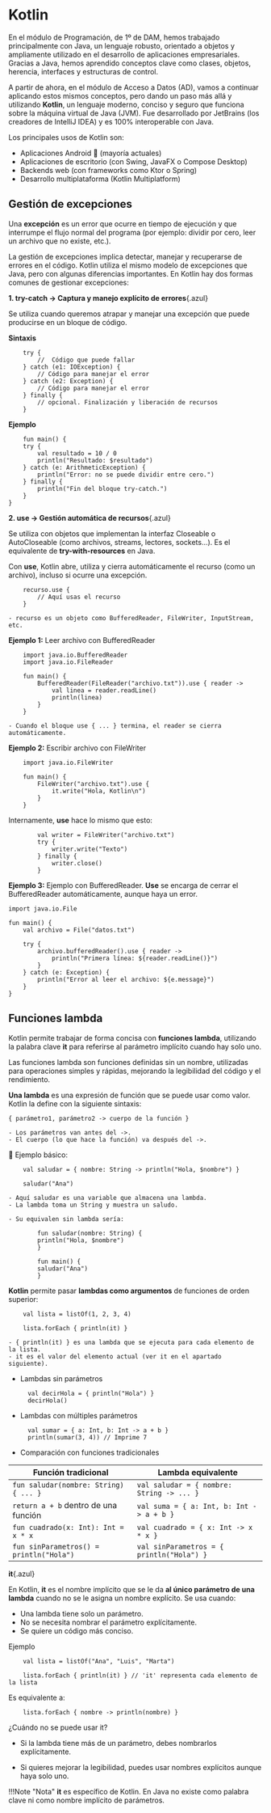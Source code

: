 
# Kotlin

En el módulo de Programación, de 1º de DAM, hemos trabajado principalmente con Java, un lenguaje robusto, orientado a objetos y ampliamente utilizado en el desarrollo de aplicaciones empresariales. Gracias a Java, hemos aprendido conceptos clave como clases, objetos, herencia, interfaces y estructuras de control.

A partir de ahora, en el módulo de Acceso a Datos (AD), vamos a continuar aplicando estos mismos conceptos, pero dando un paso más allá y utilizando **Kotlin**, un lenguaje moderno, conciso y seguro que funciona sobre la máquina virtual de Java (JVM). Fue desarrollado por JetBrains (los creadores de IntelliJ IDEA) y es 100% interoperable con Java.

Los principales usos de Kotlin son:

- Aplicaciones Android 📱 (mayoría actuales)
- Aplicaciones de escritorio (con Swing, JavaFX o Compose Desktop)
- Backends web (con frameworks como Ktor o Spring)
- Desarrollo multiplataforma (Kotlin Multiplatform)


## Gestión de excepciones

Una **excepción** es un error que ocurre en tiempo de ejecución y que interrumpe el flujo normal del programa (por ejemplo: dividir por cero, leer un archivo que no existe, etc.).

La gestión de excepciones implica detectar, manejar y recuperarse de errores en el código.
Kotlin utiliza el mismo modelo de excepciones que Java, pero con algunas diferencias importantes. En Kotlin hay dos formas comunes de gestionar excepciones:

**1. try-catch → Captura y manejo explícito de errores**{.azul}

Se utiliza cuando queremos atrapar y manejar una excepción que puede producirse en un bloque de código.

**Sintaxis**

        try {
            //  Código que puede fallar
        } catch (e1: IOException) {
            // Código para manejar el error
        } catch (e2: Exception) {
            // Código para manejar el error
        } finally {
            // opcional. Finalización y liberación de recursos
        }


**Ejemplo**

        fun main() {
        try {
            val resultado = 10 / 0
            println("Resultado: $resultado")
        } catch (e: ArithmeticException) {
            println("Error: no se puede dividir entre cero.")
        } finally {
            println("Fin del bloque try-catch.")
        }
    }

**2. use → Gestión automática de recursos**{.azul}

Se utiliza con objetos que implementan la interfaz Closeable o AutoCloseable (como archivos, streams, lectores, sockets...). Es el equivalente de **try-with-resources** en Java.

Con **use**, Kotlin abre, utiliza y cierra automáticamente el recurso (como un archivo), incluso si ocurre una excepción.


        recurso.use {
            // Aquí usas el recurso
        }

    - recurso es un objeto como BufferedReader, FileWriter, InputStream, etc.
    
    
 **Ejemplo 1:** Leer archivo con BufferedReader

        import java.io.BufferedReader
        import java.io.FileReader

        fun main() {
            BufferedReader(FileReader("archivo.txt")).use { reader ->
                val linea = reader.readLine()
                println(linea)
            }
        }

    - Cuando el bloque use { ... } termina, el reader se cierra automáticamente.

**Ejemplo 2:** Escribir archivo con FileWriter

        import java.io.FileWriter

        fun main() {
            FileWriter("archivo.txt").use {
                it.write("Hola, Kotlin\n")
            }
        }

Internamente, **use** hace lo mismo que esto:

            val writer = FileWriter("archivo.txt")
            try {
                writer.write("Texto")
            } finally {
                writer.close()
            }

**Ejemplo 3:** Ejemplo con BufferedReader. **Use** se encarga de cerrar el BufferedReader automáticamente, aunque haya un error.

    import java.io.File

    fun main() {
        val archivo = File("datos.txt")

        try {
            archivo.bufferedReader().use { reader ->
                println("Primera línea: ${reader.readLine()}")
            }
        } catch (e: Exception) {
            println("Error al leer el archivo: ${e.message}")
        }
    }



## Funciones lambda

Kotlin permite trabajar de forma concisa con **funciones lambda**, utilizando la palabra clave **it** para referirse al parámetro implícito cuando hay solo uno.

Las funciones lambda son funciones definidas sin un nombre, utilizadas para operaciones simples y rápidas, mejorando la legibilidad del código y el rendimiento.

**Una lambda** es una expresión de función que se puede usar como valor. Kotlin la define con la siguiente sintaxis:

    { parámetro1, parámetro2 -> cuerpo de la función }

    - Los parámetros van antes del ->.
    - El cuerpo (lo que hace la función) va después del ->.
  

🧪 Ejemplo básico:

        val saludar = { nombre: String -> println("Hola, $nombre") }

        saludar("Ana")

    - Aquí saludar es una variable que almacena una lambda.
    - La lambda toma un String y muestra un saludo.

    - Su equivalen sin lambda sería:

            fun saludar(nombre: String) {
            println("Hola, $nombre")
            }

            fun main() {
            saludar("Ana")
            }



**Kotlin** permite pasar **lambdas como argumentos** de funciones de orden superior:

        val lista = listOf(1, 2, 3, 4)

        lista.forEach { println(it) }

    - { println(it) } es una lambda que se ejecuta para cada elemento de la lista.
    - it es el valor del elemento actual (ver it en el apartado siguiente).
  
- Lambdas sin parámetros


        val decirHola = { println("Hola") }
        decirHola()

- Lambdas con múltiples parámetros 

        val sumar = { a: Int, b: Int -> a + b }
        println(sumar(3, 4)) // Imprime 7

- Comparación con funciones tradicionales

| Función tradicional                          | Lambda equivalente                                      |
|----------------------------------------------|----------------------------------------------------------|
| `fun saludar(nombre: String) { ... }`        | `val saludar = { nombre: String -> ... }`              |
| `return a + b` dentro de una función         | `val suma = { a: Int, b: Int -> a + b }`               |
| `fun cuadrado(x: Int): Int = x * x`          | `val cuadrado = { x: Int -> x * x }`                   |
| `fun sinParametros() = println("Hola")`      | `val sinParametros = { println("Hola") }`    



**it**{.azul}

En Kotlin, **it** es el nombre implícito que se le da **al único parámetro de una lambda** cuando no se le asigna un nombre explícito. Se usa cuando:

  - Una lambda tiene solo un parámetro.
  - No se necesita nombrar el parámetro explícitamente.
  - Se quiere un código más conciso.

Ejemplo

        val lista = listOf("Ana", "Luis", "Marta")

        lista.forEach { println(it) } // 'it' representa cada elemento de la lista
       

Es equivalente a:

        lista.forEach { nombre -> println(nombre) }



¿Cuándo no se puede usar it?

- Si la lambda tiene más de un parámetro, debes nombrarlos explícitamente.

- Si quieres mejorar la legibilidad, puedes usar nombres explícitos aunque haya solo uno.

!!!Note "Nota"
    **it** es específico de Kotlin. En Java no existe como palabra clave ni como nombre implícito de parámetros.



